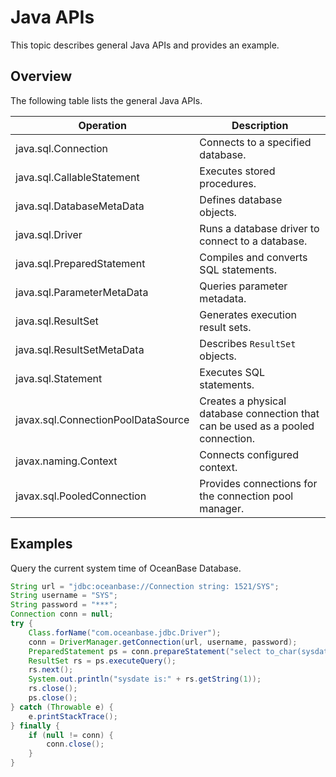 # Java APIs

This topic describes general Java APIs and provides an example.

## Overview

The following table lists the general Java APIs.

<!-- For more information about the APIs, see [OceanBase Connector/J](https://www.oceanbase.com/docs/enterprise/oceanbase-connector-j-cn). -->

| Operation | Description |
|-------------------|------------------------------|
| java.sql.Connection | Connects to a specified database. |
| java.sql.CallableStatement | Executes stored procedures. |
| java.sql.DatabaseMetaData | Defines database objects. |
| java.sql.Driver | Runs a database driver to connect to a database. |
| java.sql.PreparedStatement | Compiles and converts SQL statements. |
| java.sql.ParameterMetaData | Queries parameter metadata. |
| java.sql.ResultSet | Generates execution result sets. |
| java.sql.ResultSetMetaData | Describes `ResultSet` objects. |
| java.sql.Statement | Executes SQL statements. |
| javax.sql.ConnectionPoolDataSource | Creates a physical database connection that can be used as a pooled connection. |
| javax.naming.Context | Connects configured context. |
| javax.sql.PooledConnection | Provides connections for the connection pool manager. |

## Examples

Query the current system time of OceanBase Database.

```java
String url = "jdbc:oceanbase://Connection string: 1521/SYS";
String username = "SYS";
String password = "***";    
Connection conn = null;
try {
    Class.forName("com.oceanbase.jdbc.Driver");
    conn = DriverManager.getConnection(url, username, password);
    PreparedStatement ps = conn.prepareStatement("select to_char(sysdate,'yyyy-MM-dd HH24:mi:ss') from dual;");
    ResultSet rs = ps.executeQuery();
    rs.next();
    System.out.println("sysdate is:" + rs.getString(1));
    rs.close();
    ps.close();
} catch (Throwable e) {
    e.printStackTrace();
} finally {
    if (null != conn) {
        conn.close();
    }
}
```
